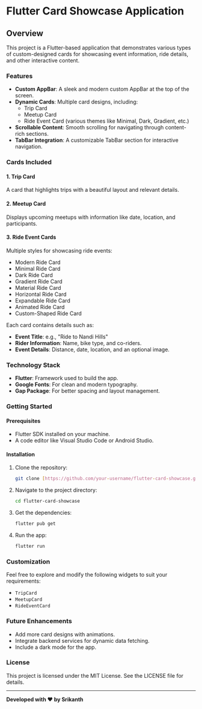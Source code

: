 
# Flutter Card Showcase Application

## Overview

This project is a Flutter-based application that demonstrates various types of custom-designed cards for showcasing event information, ride details, and other interactive content.

### Features

- **Custom AppBar**: A sleek and modern custom AppBar at the top of the screen.
- **Dynamic Cards**: Multiple card designs, including:
  - Trip Card
  - Meetup Card
  - Ride Event Card (various themes like Minimal, Dark, Gradient, etc.)
- **Scrollable Content**: Smooth scrolling for navigating through content-rich sections.
- **TabBar Integration**: A customizable TabBar section for interactive navigation.

### Cards Included

#### 1. **Trip Card**
A card that highlights trips with a beautiful layout and relevant details.

#### 2. **Meetup Card**
Displays upcoming meetups with information like date, location, and participants.

#### 3. **Ride Event Cards**
Multiple styles for showcasing ride events:
- Modern Ride Card
- Minimal Ride Card
- Dark Ride Card
- Gradient Ride Card
- Material Ride Card
- Horizontal Ride Card
- Expandable Ride Card
- Animated Ride Card
- Custom-Shaped Ride Card

Each card contains details such as:
- **Event Title**: e.g., "Ride to Nandi Hills"
- **Rider Information**: Name, bike type, and co-riders.
- **Event Details**: Distance, date, location, and an optional image.

### Technology Stack

- **Flutter**: Framework used to build the app.
- **Google Fonts**: For clean and modern typography.
- **Gap Package**: For better spacing and layout management.

### Getting Started

#### Prerequisites
- Flutter SDK installed on your machine.
- A code editor like Visual Studio Code or Android Studio.

#### Installation
1. Clone the repository:
   ```bash
   git clone [https://github.com/your-username/flutter-card-showcase.git](https://github.com/tiwarisrikanth/MTouch-task)
   ```
2. Navigate to the project directory:
   ```bash
   cd flutter-card-showcase
   ```
3. Get the dependencies:
   ```bash
   flutter pub get
   ```
4. Run the app:
   ```bash
   flutter run
   ```

### Customization

Feel free to explore and modify the following widgets to suit your requirements:
- `TripCard`
- `MeetupCard`
- `RideEventCard`

### Future Enhancements

- Add more card designs with animations.
- Integrate backend services for dynamic data fetching.
- Include a dark mode for the app.

### License

This project is licensed under the MIT License. See the LICENSE file for details.

---

**Developed with ❤️ by Srikanth**
